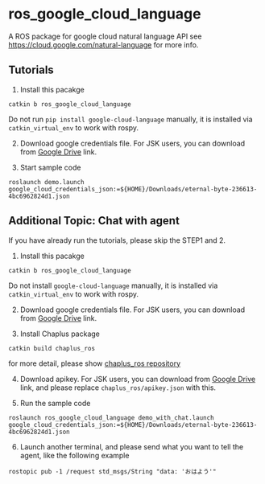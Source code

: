 ros_google_cloud_language
=========================

A ROS package for google cloud natural language API
see https://cloud.google.com/natural-language for more info.


Tutorials
---------

1. Install this pacakge

```
catkin b ros_google_cloud_language
```

Do not run `pip install google-cloud-language` manually, it is installed via `catkin_virtual_env` to work with rospy.


2. Download google credentials file. For JSK users, you can download from [Google Drive](https://drive.google.com/file/d/1VxniytpH9J12ii9jphtBylydY1_k5nXf/view?usp=sharing) link.


3. Start sample code

```
roslaunch demo.launch google_cloud_credentials_json:=${HOME}/Downloads/eternal-byte-236613-4bc6962824d1.json
```

Additional Topic: Chat with agent
---------

If you have already run the tutorials, please skip the STEP1 and 2.

1. Install this pacakge

```
catkin b ros_google_cloud_language
```

Do not install `google-cloud-language` manually, it is installed via `catkin_virtual_env` to work with rospy.


2. Download google credentials file. For JSK users, you can download from [Google Drive](https://drive.google.com/file/d/1VxniytpH9J12ii9jphtBylydY1_k5nXf/view?usp=sharing) link.


3. Install Chaplus package

```
catkin build chaplus_ros
```

for more detail, please show [chaplus_ros repository](https://github.com/jsk-ros-pkg/jsk_3rdparty/tree/master/chaplus_ros)

4. Download apikey. For JSK users, you can download from [Google Drive](https://drive.google.com/file/d/1wh1_WX3l_qKbUG5wdgeQQBQCu6f9BSWF/view?usp=sharing) link, and please replace `chaplus_ros/apikey.json` with this.

5. Run the sample code

```
roslaunch ros_google_cloud_language demo_with_chat.launch google_cloud_credentials_json:=${HOME}/Downloads/eternal-byte-236613-4bc6962824d1.json
```

6. Launch another terminal, and please send what you want to tell the agent, like the following example

```
rostopic pub -1 /request std_msgs/String "data: 'おはよう'"
```
